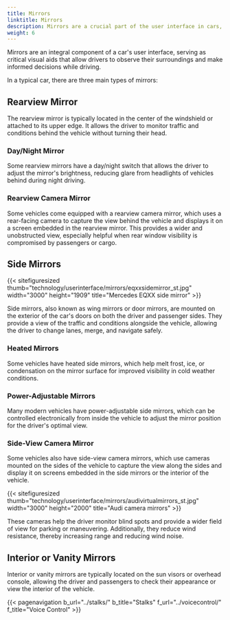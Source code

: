 ```yaml
---
title: Mirrors
linktitle: Mirrors
description: Mirrors are a crucial part of the user interface in cars, providing essential situational awareness and contributing to safe driving.
weight: 6
---
```

<!-- markdownlint-disable MD033 -->

Mirrors are an integral component of a car's user interface, serving as critical visual aids that allow drivers to observe their surroundings and make informed decisions while driving.

In a typical car, there are three main types of mirrors:

## Rearview Mirror

The rearview mirror is typically located in the center of the windshield or attached to its upper edge. It allows the driver to monitor traffic and conditions behind the vehicle without turning their head.

### Day/Night Mirror

Some rearview mirrors have a day/night switch that allows the driver to adjust the mirror's brightness, reducing glare from headlights of vehicles behind during night driving.

### Rearview Camera Mirror

Some vehicles come equipped with a rearview camera mirror, which uses a rear-facing camera to capture the view behind the vehicle and displays it on a screen embedded in the rearview mirror. This provides a wider and unobstructed view, especially helpful when rear window visibility is compromised by passengers or cargo.

## Side Mirrors

{{< sitefiguresized thumb="technology/userinterface/mirrors/eqxxsidemirror_st.jpg" width="3000" height="1909" title="Mercedes EQXX side mirror" >}}

Side mirrors, also known as wing mirrors or door mirrors, are mounted on the exterior of the car's doors on both the driver and passenger sides. They provide a view of the traffic and conditions alongside the vehicle, allowing the driver to change lanes, merge, and navigate safely.

### Heated Mirrors

Some vehicles have heated side mirrors, which help melt frost, ice, or condensation on the mirror surface for improved visibility in cold weather conditions.

### Power-Adjustable Mirrors

Many modern vehicles have power-adjustable side mirrors, which can be controlled electronically from inside the vehicle to adjust the mirror position for the driver's optimal view.

### Side-View Camera Mirror

Some vehicles also have side-view camera mirrors, which use cameras mounted on the sides of the vehicle to capture the view along the sides and display it on screens embedded in the side mirrors or the interior of the vehicle.

{{< sitefiguresized thumb="technology/userinterface/mirrors/audivirtualmirrors_st.jpg" width="3000" height="2000" title="Audi camera mirrors" >}}

These cameras help the driver monitor blind spots and provide a wider field of view for parking or maneuvering. Additionally, they reduce wind resistance, thereby increasing range and reducing wind noise.

## Interior or Vanity Mirrors

Interior or vanity mirrors are typically located on the sun visors or overhead console, allowing the driver and passengers to check their appearance or view the interior of the vehicle.

{{< pagenavigation b_url="../stalks/" b_title="Stalks" f_url="../voicecontrol/" f_title="Voice Control" >}}